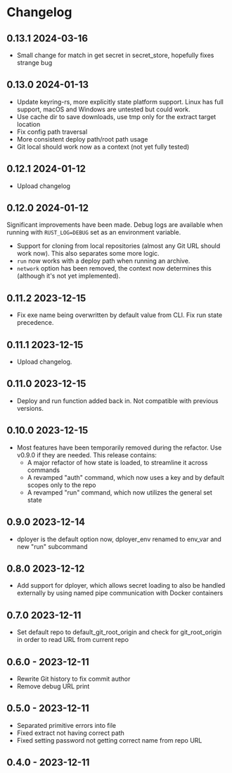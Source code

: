 # Changelog

## 0.13.1 2024-03-16

* Small change for match in get secret in secret_store, hopefully fixes strange bug

## 0.13.0 2024-01-13

* Update keyring-rs, more explicitly state platform support. Linux has full support, macOS and Windows are untested but could work.
* Use cache dir to save downloads, use tmp only for the extract target location
* Fix config path traversal
* More consistent deploy path/root path usage
* Git local should work now as a context (not yet fully tested)

## 0.12.1 2024-01-12

* Upload changelog

## 0.12.0 2024-01-12

Significant improvements have been made. Debug logs are available when running with `RUST_LOG=DEBUG` set as an environment variable. 

* Support for cloning from local repositories (almost any Git URL should work now). This also separates some more logic.
* `run` now works with a deploy path when running an archive.
* `network` option has been removed, the context now determines this (although it's not yet implemented). 

## 0.11.2 2023-12-15

* Fix exe name being overwritten by default value from CLI. Fix run state precedence.

## 0.11.1 2023-12-15

* Upload changelog.

## 0.11.0 2023-12-15

* Deploy and run function added back in. Not compatible with previous versions. 

## 0.10.0 2023-12-15

* Most features have been temporarily removed during the refactor. Use v0.9.0 if they are needed. This release contains:
    - A major refactor of how state is loaded, to streamline it across commands
    - A revamped "auth" command, which now uses a key and by default scopes only to the repo
    - A revamped "run" command, which now utilizes the general set state

## 0.9.0 2023-12-14

* dployer is the default option now, dployer_env renamed to env_var and new "run" subcommand

## 0.8.0 2023-12-12

* Add support for dployer, which allows secret loading to also be handled externally by using named pipe communication with Docker containers

## 0.7.0 2023-12-11

* Set default repo to default_git_root_origin and check for git_root_origin in order to read URL from current repo

## 0.6.0 - 2023-12-11

* Rewrite Git history to fix commit author
* Remove debug URL print

## 0.5.0 - 2023-12-11

* Separated primitive errors into file
* Fixed extract not having correct path
* Fixed setting password not getting correct name from repo URL

## 0.4.0 - 2023-12-11

